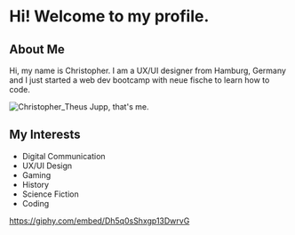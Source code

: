 # Hi! Welcome to my profile. 

## About Me
Hi, my name is Christopher. I am a UX/UI designer from Hamburg, Germany and I just started a web dev bootcamp with neue fische to learn how to code. 

![Christopher_Theus](https://github.com/CTheus/CTheus/assets/132352228/64414866-783b-4961-b21a-443154a2a0f8)
Jupp, that's me.

## My Interests
- Digital Communication
- UX/UI Design
- Gaming
- History
- Science Fiction
- Coding

https://giphy.com/embed/Dh5q0sShxgp13DwrvG
